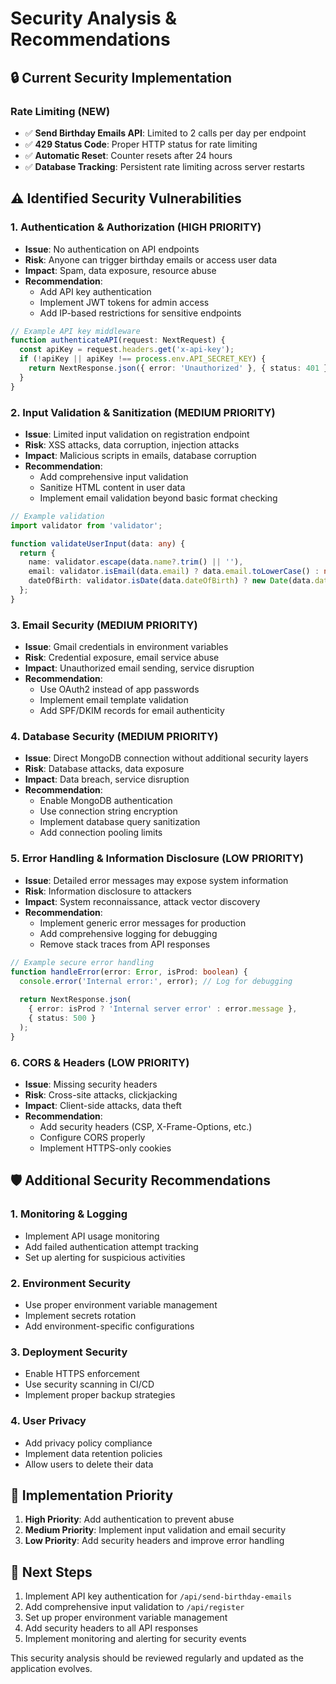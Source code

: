 # Security Analysis & Recommendations

## 🔒 Current Security Implementation

### Rate Limiting (NEW)
- ✅ **Send Birthday Emails API**: Limited to 2 calls per day per endpoint
- ✅ **429 Status Code**: Proper HTTP status for rate limiting
- ✅ **Automatic Reset**: Counter resets after 24 hours
- ✅ **Database Tracking**: Persistent rate limiting across server restarts

## ⚠️ Identified Security Vulnerabilities

### 1. **Authentication & Authorization (HIGH PRIORITY)**
- **Issue**: No authentication on API endpoints
- **Risk**: Anyone can trigger birthday emails or access user data
- **Impact**: Spam, data exposure, resource abuse
- **Recommendation**: 
  - Add API key authentication
  - Implement JWT tokens for admin access
  - Add IP-based restrictions for sensitive endpoints

```typescript
// Example API key middleware
function authenticateAPI(request: NextRequest) {
  const apiKey = request.headers.get('x-api-key');
  if (!apiKey || apiKey !== process.env.API_SECRET_KEY) {
    return NextResponse.json({ error: 'Unauthorized' }, { status: 401 });
  }
}
```

### 2. **Input Validation & Sanitization (MEDIUM PRIORITY)**
- **Issue**: Limited input validation on registration endpoint
- **Risk**: XSS attacks, data corruption, injection attacks
- **Impact**: Malicious scripts in emails, database corruption
- **Recommendation**:
  - Add comprehensive input validation
  - Sanitize HTML content in user data
  - Implement email validation beyond basic format checking

```typescript
// Example validation
import validator from 'validator';

function validateUserInput(data: any) {
  return {
    name: validator.escape(data.name?.trim() || ''),
    email: validator.isEmail(data.email) ? data.email.toLowerCase() : null,
    dateOfBirth: validator.isDate(data.dateOfBirth) ? new Date(data.dateOfBirth) : null
  };
}
```

### 3. **Email Security (MEDIUM PRIORITY)**
- **Issue**: Gmail credentials in environment variables
- **Risk**: Credential exposure, email service abuse
- **Impact**: Unauthorized email sending, service disruption
- **Recommendation**:
  - Use OAuth2 instead of app passwords
  - Implement email template validation
  - Add SPF/DKIM records for email authenticity

### 4. **Database Security (MEDIUM PRIORITY)**
- **Issue**: Direct MongoDB connection without additional security layers
- **Risk**: Database attacks, data exposure
- **Impact**: Data breach, service disruption
- **Recommendation**:
  - Enable MongoDB authentication
  - Use connection string encryption
  - Implement database query sanitization
  - Add connection pooling limits

### 5. **Error Handling & Information Disclosure (LOW PRIORITY)**
- **Issue**: Detailed error messages may expose system information
- **Risk**: Information disclosure to attackers
- **Impact**: System reconnaissance, attack vector discovery
- **Recommendation**:
  - Implement generic error messages for production
  - Add comprehensive logging for debugging
  - Remove stack traces from API responses

```typescript
// Example secure error handling
function handleError(error: Error, isProd: boolean) {
  console.error('Internal error:', error); // Log for debugging
  
  return NextResponse.json(
    { error: isProd ? 'Internal server error' : error.message },
    { status: 500 }
  );
}
```

### 6. **CORS & Headers (LOW PRIORITY)**
- **Issue**: Missing security headers
- **Risk**: Cross-site attacks, clickjacking
- **Impact**: Client-side attacks, data theft
- **Recommendation**:
  - Add security headers (CSP, X-Frame-Options, etc.)
  - Configure CORS properly
  - Implement HTTPS-only cookies

## 🛡️ Additional Security Recommendations

### 1. **Monitoring & Logging**
- Implement API usage monitoring
- Add failed authentication attempt tracking
- Set up alerting for suspicious activities

### 2. **Environment Security**
- Use proper environment variable management
- Implement secrets rotation
- Add environment-specific configurations

### 3. **Deployment Security**
- Enable HTTPS enforcement
- Use security scanning in CI/CD
- Implement proper backup strategies

### 4. **User Privacy**
- Add privacy policy compliance
- Implement data retention policies
- Allow users to delete their data

## 🔧 Implementation Priority

1. **High Priority**: Add authentication to prevent abuse
2. **Medium Priority**: Implement input validation and email security
3. **Low Priority**: Add security headers and improve error handling

## 🚀 Next Steps

1. Implement API key authentication for `/api/send-birthday-emails`
2. Add comprehensive input validation to `/api/register`
3. Set up proper environment variable management
4. Add security headers to all API responses
5. Implement monitoring and alerting for security events

This security analysis should be reviewed regularly and updated as the application evolves.